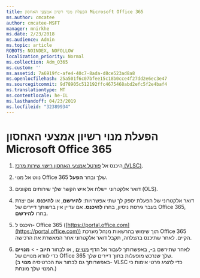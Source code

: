 ```yaml
---
title: הפעלת מנוי רשיון אמצעי האחסון Microsoft Office 365
ms.author: cmcatee
author: cmcatee-MSFT
manager: mnirkhe
ms.date: 2/23/2018
ms.audience: Admin
ms.topic: article
ROBOTS: NOINDEX, NOFOLLOW
localization_priority: Normal
ms.collection: Adm_O365
ms.custom: ''
ms.assetid: 7a6919fc-afe4-40c7-8ada-d8ce523ad8a8
ms.openlocfilehash: 25a501f6c07bfee15c18b0cce4f27dd2e6ec3e47
ms.sourcegitcommit: 9d78905c512192ffc4675468abd2efc5f2e4baf4
ms.translationtype: MT
ms.contentlocale: he-IL
ms.lasthandoff: 04/23/2019
ms.locfileid: "32389934"
---
```

# <a name="activating-a-microsoft-office-365-volume-license-subscription"></a>הפעלת מנוי רשיון אמצעי האחסון Microsoft Office 365

1. היכנס אל [פורטל אמצעי האחסון רישוי שירות מרכז (VLSC)](http://go.microsoft.com/fwlink/p/?LinkId=329762).
    
2. נווט אל מנוי Office 365 שלך ובחר **הפעל**.
    
3. דואר אלקטרוני יישלח אל איש הקשר שלך שירותים מקוונים (OLS).
    
4. דואר אלקטרוני של הפעלת יספק לך שתי אפשרויות: **להירשם**, או **להיכנס**. אם יצרת בעבר גירסת ניסיון, בחרו **להיכנס**. אם עדיין אין ברשותך דיירים של Office 365, בחרו **להירשם**.
    
5. היכנס ל- Office 365 ([https://portal.office.com](https://portal.office.com)) תוך שימוש בהרשאות מנהל מערכת Office 365 הקיים. לאחר שתיכנס בהצלחה, תקבל דואר אלקטרוני אחר המאשרת את הרכישה.
    
6. לאחר שתירשם ב-, באפשרותך לעבור אל הדף [מנויים](https://go.microsoft.com/fwlink/p/?linkid=842054) , או לבחור **חיוב**  - \> **מנויים** כדי לוודא מנויים של Office 365 שלך שנרכש מופעלות בתוך דיירים שלך. (באפשרותך גם לבחור את הכרטיסיה **מנוי** ב- VLSC כדי להציג פרטי אימות כי המנוי שלך מונחת.) 
    


